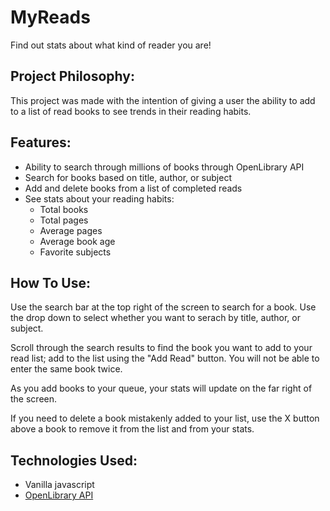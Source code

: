 # MyReads
 Find out stats about what kind of reader you are! 

 ## Project Philosophy: 
 This project was made with the intention of giving a user the ability to add to a list of read books to see trends in their reading habits. 

 ## Features: 
 * Ability to search through millions of books through OpenLibrary API
 * Search for books based on title, author, or subject
 * Add and delete books from a list of completed reads
 * See stats about your reading habits: 
    * Total books
    * Total pages
    + Average pages
    * Average book age
    * Favorite subjects


## How To Use: 
Use the search bar at the top right of the screen to search for a book. Use the drop down to select whether you want to serach by title, author, or subject. 

Scroll through the search results to find the book you want to add to your read list; add to the list using the "Add Read" button. You will not be able to enter the same book twice. 

As you add books to your queue, your stats will update on the far right of the screen. 

If you need to delete a book mistakenly added to your list, use the X button above a book to remove it from the list and from your stats. 


## Technologies Used: 
* Vanilla javascript
* [OpenLibrary API]("https://openlibrary.org/developers/api")


